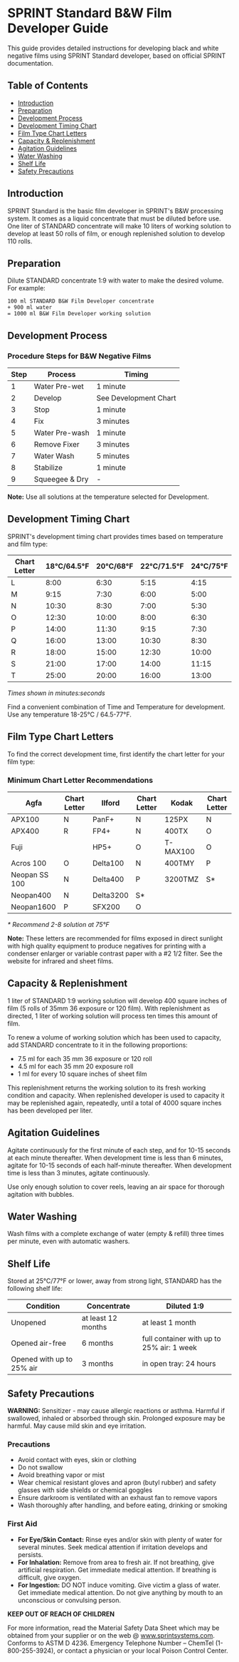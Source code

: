 # SPRINT Standard B&W Film Developer Guide

This guide provides detailed instructions for developing black and white negative films using SPRINT Standard developer, based on official SPRINT documentation.

## Table of Contents
- [Introduction](#introduction)
- [Preparation](#preparation)
- [Development Process](#development-process)
- [Development Timing Chart](#development-timing-chart)
- [Film Type Chart Letters](#film-type-chart-letters)
- [Capacity & Replenishment](#capacity--replenishment)
- [Agitation Guidelines](#agitation-guidelines)
- [Water Washing](#water-washing)
- [Shelf Life](#shelf-life)
- [Safety Precautions](#safety-precautions)

## Introduction

SPRINT Standard is the basic film developer in SPRINT's B&W processing system. It comes as a liquid concentrate that must be diluted before use. One liter of STANDARD concentrate will make 10 liters of working solution to develop at least 50 rolls of film, or enough replenished solution to develop 110 rolls.

## Preparation

Dilute STANDARD concentrate 1:9 with water to make the desired volume. For example:

```
100 ml STANDARD B&W Film Developer concentrate
+ 900 ml water
= 1000 ml B&W Film Developer working solution
```

## Development Process

### Procedure Steps for B&W Negative Films

| Step | Process | Timing |
|------|---------|--------|
| 1 | Water Pre-wet | 1 minute |
| 2 | Develop | See Development Chart |
| 3 | Stop | 1 minute |
| 4 | Fix | 3 minutes |
| 5 | Water Pre-wash | 1 minute |
| 6 | Remove Fixer | 3 minutes |
| 7 | Water Wash | 5 minutes |
| 8 | Stabilize | 1 minute |
| 9 | Squeegee & Dry | - |

**Note:** Use all solutions at the temperature selected for Development.

## Development Timing Chart

SPRINT's development timing chart provides times based on temperature and film type:

| Chart Letter | 18°C/64.5°F | 20°C/68°F | 22°C/71.5°F | 24°C/75°F |
|--------------|-------------|-----------|-------------|-----------|
| L | 8:00 | 6:30 | 5:15 | 4:15 |
| M | 9:15 | 7:30 | 6:00 | 5:00 |
| N | 10:30 | 8:30 | 7:00 | 5:30 |
| O | 12:30 | 10:00 | 8:00 | 6:30 |
| P | 14:00 | 11:30 | 9:15 | 7:30 |
| Q | 16:00 | 13:00 | 10:30 | 8:30 |
| R | 18:00 | 15:00 | 12:30 | 10:00 |
| S | 21:00 | 17:00 | 14:00 | 11:15 |
| T | 25:00 | 20:00 | 16:00 | 13:00 |

*Times shown in minutes:seconds*

Find a convenient combination of Time and Temperature for development. Use any temperature 18-25°C / 64.5-77°F.

## Film Type Chart Letters

To find the correct development time, first identify the chart letter for your film type:

### Minimum Chart Letter Recommendations

| Agfa | Chart Letter | Ilford | Chart Letter | Kodak | Chart Letter |
|------|-------------|--------|-------------|-------|-------------|
| APX100 | N | PanF+ | N | 125PX | N |
| APX400 | R | FP4+ | N | 400TX | O |
| Fuji |  | HP5+ | O | T-MAX100 | O |
| Acros 100 | O | Delta100 | N | 400TMY | P |
| Neopan SS 100 | N | Delta400 | P | 3200TMZ | S* |
| Neopan400 | N | Delta3200 | S* |  |  |
| Neopan1600 | P | SFX200 | O |  |  |

*\* Recommend 2-8 solution at 75°F*

**Note:** These letters are recommended for films exposed in direct sunlight with high quality equipment to produce negatives for printing with a condenser enlarger or variable contrast paper with a #2 1/2 filter. See the website for infrared and sheet films.

## Capacity & Replenishment

1 liter of STANDARD 1:9 working solution will develop 400 square inches of film (5 rolls of 35mm 36 exposure or 120 film). With replenishment as directed, 1 liter of working solution will process ten times this amount of film.

To renew a volume of working solution which has been used to capacity, add STANDARD concentrate to it in the following proportions:

- 7.5 ml for each 35 mm 36 exposure or 120 roll
- 4.5 ml for each 35 mm 20 exposure roll
- 1 ml for every 10 square inches of sheet film

This replenishment returns the working solution to its fresh working condition and capacity. When replenished developer is used to capacity it may be replenished again, repeatedly, until a total of 4000 square inches has been developed per liter.

## Agitation Guidelines

Agitate continuously for the first minute of each step, and for 10-15 seconds at each minute thereafter. When development time is less than 6 minutes, agitate for 10-15 seconds of each half-minute thereafter. When development time is less than 3 minutes, agitate continuously.

Use only enough solution to cover reels, leaving an air space for thorough agitation with bubbles.

## Water Washing

Wash films with a complete exchange of water (empty & refill) three times per minute, even with automatic washers.

## Shelf Life

Stored at 25°C/77°F or lower, away from strong light, STANDARD has the following shelf life:

| Condition | Concentrate | Diluted 1:9 |
|-----------|-------------|------------|
| Unopened | at least 12 months | at least 1 month |
| Opened air-free | 6 months | full container with up to 25% air: 1 week |
| Opened with up to 25% air | 3 months | in open tray: 24 hours |

## Safety Precautions

**WARNING:** Sensitizer - may cause allergic reactions or asthma. Harmful if swallowed, inhaled or absorbed through skin. Prolonged exposure may be harmful. May cause mild skin and eye irritation.

### Precautions
- Avoid contact with eyes, skin or clothing
- Do not swallow
- Avoid breathing vapor or mist
- Wear chemical resistant gloves and apron (butyl rubber) and safety glasses with side shields or chemical goggles
- Ensure darkroom is ventilated with an exhaust fan to remove vapors
- Wash thoroughly after handling, and before eating, drinking or smoking

### First Aid
- **For Eye/Skin Contact:** Rinse eyes and/or skin with plenty of water for several minutes. Seek medical attention if irritation develops and persists.
- **For Inhalation:** Remove from area to fresh air. If not breathing, give artificial respiration. Get immediate medical attention. If breathing is difficult, give oxygen.
- **For Ingestion:** DO NOT induce vomiting. Give victim a glass of water. Get immediate medical attention. Do not give anything by mouth to an unconscious or convulsing person.

**KEEP OUT OF REACH OF CHILDREN**

For more information, read the Material Safety Data Sheet which may be obtained from your supplier or on the web @ www.sprintsystems.com.
Conforms to ASTM D 4236. Emergency Telephone Number – ChemTel (1-800-255-3924), or contact a physician or your local Poison Control Center.